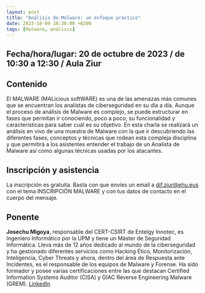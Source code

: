 ```yaml
---
layout: post
title: "Análisis de Malware: un enfoque práctico"
date: 2023-10-09 10:30:00 +0200
tags: [Malware, análisis]
---
```

## Fecha/hora/lugar: 20 de octubre de 2023 / de 10:30 a 12:30 / Aula Ziur

## Contenido

El MALWARE (MALicious softWARE) es una de las amenazas más comunes que se encuentran los analistas de ciberseguridad en su día a día. Aunque el proceso de análisis de Malware es complejo, se puede estructurar en fases que permitan ir conociendo, poco a poco, su funcionalidad y características para saber cuál es su objetivo. En esta charla se realizará un análisis en vivo de una muestra de Malware con la que ir descubriendo las diferentes fases, conceptos y técnicas que rodean esta compleja disciplina y que permitirá a los asistentes entender el trabajo de un Analista de Malware así como algunas técnicas usadas por los atacantes.

## Inscripción y asistencia

La inscripción es gratuita. Basta con que envíes un email a dif.ziur@ehu.eus con el tema INSCRIPCIÓN MALWARE y con tus datos de contacto en el cuerpo del mensaje. 


## Ponente

**Josechu Migoya**, responsable del CERT-CSIRT de Entelgy Innotec, es Ingeniero Informático por la UPM y tiene un Máster de Seguridad Informática. Lleva más de 12 años dedicado al mundo de la ciberseguridad y ha gestionado diferentes servicios como Hacking Ético, Monitorización, Inteligencia, Cyber Threats y ahora, dentro del área de Respuesta ante Incidentes, es el responsable de los equipos de Malware y Forense. Ha sido formador y posee varias certificaciones entre las que destacan Certified Information Systems Auditor (CISA) y GIAC Reverse Engineering Malware (GREM). [LinkedIn](https://es.linkedin.com/in/josechumigoya)
